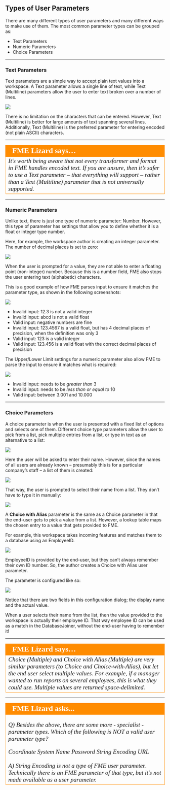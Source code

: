 ## Types of User Parameters ##

There are many different types of user parameters and many different ways to make use of them. The most common parameter types can be grouped as:

- Text Parameters
- Numeric Parameters
- Choice Parameters

---

### Text Parameters ###

Text parameters are a simple way to accept plain text values into a workspace. A Text parameter allows a single line of text, while Text (Multiline) parameters allow the user to enter text broken over a number of lines.

![](./Images/Img4.012.TextParameterTypes.png)

There is no limitation on the characters that can be entered. However, Text (Multiline) is better for large amounts of text spanning several lines. Additionally, Text (Multiline) is the preferred parameter for entering encoded (not plain ASCII) characters.

---

<table style="border-spacing: 0px">
<tr>
<td style="vertical-align:middle;background-color:darkorange;border: 2px solid darkorange">
<i class="fa fa-quote-left fa-lg fa-pull-left fa-fw" style="color:white;padding-right: 12px;vertical-align:text-top"></i>
<span style="color:white;font-size:x-large;font-weight: bold;font-family:serif">FME Lizard says…</span>
</td>
</tr>

<tr>
<td style="border: 1px solid darkorange">
<span style="font-family:serif; font-style:italic; font-size:larger">
It's worth being aware that not every transformer and format in FME handles encoded text. If you are unsure, then it’s safer to use a Text parameter – that everything will support – rather than a Text (Multiline) parameter that is not universally supported.
</span>
</td>
</tr>
</table>

---

### Numeric Parameters ###

Unlike text, there is just one type of numeric parameter: Number. However, this type of parameter has settings that allow you to define whether it is a float or integer type number.

Here, for example, the workspace author is creating an integer parameter. The number of decimal places is set to zero:

![](./Images/Img4.013.NumberParameterInteger.png)

When the user is prompted for a value, they are not able to enter a floating point (non-integer) number. Because this is a number field, FME also stops the user entering text (alphabetic) characters.

This is a good example of how FME parses input to ensure it matches the parameter type, as shown in the following screenshots:

![](./Images/Img4.014.BadNumericInput.png)

- Invalid input: 12.3 is not a valid integer
- Invalid input: abcd is not a valid float
- Valid input: negative numbers are fine
- Invalid input: 123.4567 is a valid float, but has 4 decimal places of precision, when the definition was only 3
- Valid input: 123 is a valid integer
- Valid input: 123.456 is a valid float with the correct decimal places of precision

The Upper/Lower Limit settings for a numeric parameter also allow FME to parse the input to ensure it matches what is required:

![](./Images/Img4.015.NumericInputLimits.png)

- Invalid input: needs to be *greater than* 3
- Invalid input: needs to be *less than or equal to* 10
- Valid input: between 3.001 and 10.000

---

### Choice Parameters ###

A choice parameter is when the user is presented with a fixed list of options and selects one of them. Different choice type parameters allow the user to pick from a list, pick multiple entries from a list, or type in text as an alternative to a list:

![](./Images/Img4.016.ChoiceParameterTypes.png)

Here the user will be asked to enter their name. However, since the names of all users are already known – presumably this is for a particular company’s staff – a list of them is created:

![](./Images/Img4.017.ChoiceParameterSetup.png)


That way, the user is prompted to select their name from a list. They don’t have to type it in manually:

![](./Images/Img4.018.ChoiceParameterConfiguration.png)


A **Choice with Alias** parameter is the same as a Choice parameter in that the end-user gets to pick a value from a list. However, a lookup table maps the chosen entry to a value that gets provided to FME.

For example, this workspace takes incoming features and matches them to a database using an EmployeeID.

![](./Images/Img4.019.JoinerMatchByID.png)

EmployeeID is provided by the end-user, but they can’t always remember their own ID number. So, the author creates a Choice with Alias user parameter.

The parameter is configured like so:

![](./Images/Img4.020.ChoiceWithAliasConfigDialog.png)


Notice that there are two fields in this configuration dialog; the display name and the actual value.

When a user selects their name from the list, then the value provided to the workspace is actually their employee ID. That way employee ID can be used as a match in the DatabaseJoiner, without the end-user having to remember it!

---

<table style="border-spacing: 0px">
<tr>
<td style="vertical-align:middle;background-color:darkorange;border: 2px solid darkorange">
<i class="fa fa-quote-left fa-lg fa-pull-left fa-fw" style="color:white;padding-right: 12px;vertical-align:text-top"></i>
<span style="color:white;font-size:x-large;font-weight: bold;font-family:serif">FME Lizard says…</span>
</td>
</tr>

<tr>
<td style="border: 1px solid darkorange">
<span style="font-family:serif; font-style:italic; font-size:larger">
Choice (Multiple) and Choice with Alias (Multiple) are very similar parameters (to Choice and Choice-with-Alias), but let the end user select multiple values. For example, if a manager wanted to run reports on several employees, this is what they could use. Multiple values are returned space-delimited.
</span>
</td>
</tr>
</table>

---

<!--Person X Says Section-->

<table style="border-spacing: 0px">
<tr>
<td style="vertical-align:middle;background-color:darkorange;border: 2px solid darkorange">
<i class="fa fa-quote-left fa-lg fa-pull-left fa-fw" style="color:white;padding-right: 12px;vertical-align:text-top"></i>
<span style="color:white;font-size:x-large;font-weight: bold;font-family:serif">FME Lizard asks...</span>
</td>
</tr>

<tr>
<td style="border: 1px solid darkorange">
<span style="font-family:serif; font-style:italic; font-size:larger">

<quiz name="">
  <question>
    <p>
      Q) Besides the above, there are some more - specialist - parameter types. Which of the following is NOT a valid user parameter type?
    </p>
    <answer>Coordinate System Name</answer>
    <answer>Password</answer>
    <answer correct>String Encoding</answer>
    <answer>URL</answer>
    <br><br><explanation>A) String Encoding is not a type of FME user parameter. Technically there is an FME parameter of that type, but it's not made available as a user parameter.</explanation>
  </question>

</quiz>

</span>
</td>
</tr>
</table>
